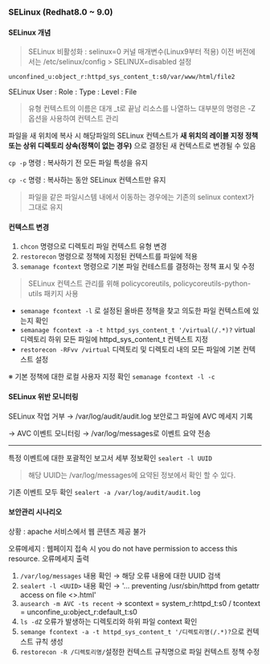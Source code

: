 ### SELinux (Redhat8.0 ~ 9.0)

#### SELinux 개념

> SELinux 비활성화 : selinux=0 커널 매개변수(Linux9부터 적용)
이전 버전에서는 /etc/selinux/config > SELINUX=disabled 설정

`unconfined_u:object_r:httpd_sys_content_t:s0/var/www/html/file2`

SELinux User : Role : Type : Level : File

> 유형 컨텍스트의 이름은 대개 \_t로 끝남
리소스를 나열하느 대부분의 명령은 -Z옵션을 사용하여 컨텍스트 관리

파일을 새 위치에 복사 시 해당파일의 SELinux 컨텍스트가 **새 위치의 레이블 지정 정책 또는 상위 디렉토리 상속(정책이 없는 경우)** 으로 결정된 새 컨텍스트로 변경될 수 있음

`cp -p` 명령 : 복사하기 전 모든 파일 특성을 유지

`cp -c` 명령 : 복사하는 동안 SELinux 컨텍스트만 유지

> 파일을 같은 파일시스템 내에서 이동하는 경우에는 기존의 selinux context가 그대로 유지

#### 컨텍스트 변경 

1. `chcon` 명령으로 디렉토리 파일 컨텍스트 유형 변경
2. `restorecon` 명령으로 정책에 지정된 컨텍스트를 파일에 적용
3. `semanage fcontext` 명령으로 기본 파일 컨테스트를 결정하는 정책 표시 및 수정

> SELinux 컨텍스트 관리를 위해 policycoreutils, policycoreutils-python-utils 패키지 사용

- `semanage fcontext -l` 로 설정된 올바른 정책을 찾고 의도한 파일 컨텍스트에 있는지 확인
- `semanage fcontext -a -t httpd_sys_content_t '/virtual(/.*)?` virtual 디렉토리 하위 모든 파일에 httpd_sys_content_t 컨텍스트 지정
- `restorecon -RFvv /virtual` 디렉토리 및 디렉토리 내의 모든 파일에 기본 컨텍스트 설정

※ 기본 정책에 대한 로컬 사용자 지정 확인 `semanage fcontext -l -c`

#### SELinux 위반 모니터링

SELinux 작업 거부 → /var/log/audit/audit.log 보안로그 파일에 AVC 메세지 기록

→ AVC 이벤트 모니터링 → /var/log/messages로 이벤트 요약 전송
* * *
특정 이벤트에 대한 포괄적인 보고서 세부 정보확인 `sealert -l UUID`
> 해당 UUID는 /var/log/messages에 요약된 정보에서 확인 할 수 있다.

기존 이벤트 모두 확인 `sealert -a /var/log/audit/audit.log`

#### 보안관리 시나리오

상황 : apache 서비스에서 웹 콘텐츠 제공 불가 

오류메세지 : 웹페이지 접속 시 you do not have permission to access this resource. 오류메세지 출력

1. `/var/log/messages` 내용 확인 → 해당 오류 내용에 대한 UUID 검색
2. `sealert -l <UUID>` 내용 확인 → '... preventing /usr/sbin/httpd from getattr access on file <>.html'
3. `ausearch -m AVC -ts recent` → scontext = system\_r:httpd\_t:s0 / tcontext = unconfine\_u:object\_r:default\_t:s0
4. `ls -dZ` 오류가 발생하는 디렉토리와 하위 파일 context 확인
5. `semange fcontext -a -t httpd_sys_content_t '/디렉토리명(/.*)?`으로 컨텍스트 규칙 생성
6. `restorecon -R /디렉토리명/`설정한 컨텍스트 규칙명으로 파일 컨텍스트 정책 수정
